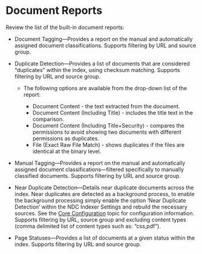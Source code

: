 # Document Reports

Review the list of the built-in document reports:

- Document Tagging—Provides a report on the manual and automatically assigned document
  classifications. Supports filtering by URL and source group.
- Duplicate Detection—Provides a list of documents that are considered “duplicates” within the
  index, using checksum matching. Supports filtering by URL and source group.

  - The following options are available from the drop-down list of the report:

    - Document Content - the text extracted from the document.
    - Document Content (Including Title) - includes the title text in the comparison.
    - Document Content (Including Title+Security) - compares the permissions to avoid showing
      two documents with different permissions as duplicates.
    - File (Exact Raw File Match) - shows duplicates if the files are identical at the binary
      level.

- Manual Tagging—Provides a report on the manual and automatically assigned document
  classifications—filtered specifically to manually classified documents. Supports filtering by URL
  and source group.
- Near Duplicate Detection—Details near duplicate documents across the index. Near duplicates are
  detected as a background process, to enable the background processing simply enable the option
  ‘Near Duplicate Detection’ within the NDC Indexer Settings and rebuild the necessary sources. See
  the [Core Configuration](/docs/dataclassification/5.7/ndc/configuration/coreconfiguration.md) topic for configuration
  information. Supports filtering by URL, source group and excluding content types (comma delimited
  list of content types such as: “css,pdf”).
- Page Statuses—Provides a list of documents at a given status within the index. Supports filtering
  by URL and source group.
